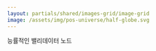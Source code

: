 ```yaml
---
layout: partials/shared/images-grid/image-grid
image: /assets/img/pos-universe/half-globe.svg
---
```


능률적인 밸리데이터 노드
